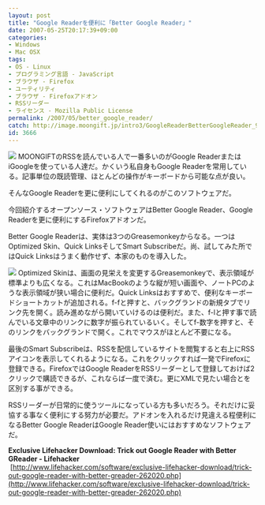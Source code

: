 ```yaml
---
layout: post
title: "Google Readerを便利に「Better Google Reader」"
date: 2007-05-25T20:17:39+09:00
categories:
- Windows
- Mac OSX
tags: 
- OS - Linux
- プログラミング言語 - JavaScript
- ブラウザ - Firefox
- ユーティリティ
- ブラウザ - Firefoxアドオン
- RSSリーダー
- ライセンス - Mozilla Public License
permalink: /2007/05/better_google_reader/
catch: http://image.moongift.jp/intro3/GoogleReaderBetterGoogleReader_9ECA/2_thumb1.png
id: 3666
---
```

[![](http://image.moongift.jp/intro3/GoogleReaderBetterGoogleReader_9ECA/1_thumb.png)](http://image.moongift.jp/intro3/GoogleReaderBetterGoogleReader_9ECA/12.png) MOONGIFTのRSSを読んでいる人で一番多いのがGoogle ReaderまたはiGoogleを使っている人達だ。かくいう私自身もGoogle Readerを常用している。記事単位の既読管理、ほとんどの操作がキーボードから可能な点が良い。

 

そんなGoogle Readerを更に便利にしてくれるのがこのソフトウェアだ。

今回紹介するオープンソース・ソフトウェアはBetter Google Reader、Google Readerを更に便利にするFirefoxアドオンだ。

<!--more-->

Better Google Readerは、実体は3つのGreasemonkeyからなる。一つはOptimized Skin、Quick LinksそしてSmart Subscribeだ。尚、試してみた所ではQuick Linksはうまく動作せず、本家のものを導入した。

[![](http://image.moongift.jp/intro3/GoogleReaderBetterGoogleReader_9ECA/2_thumb1.png)](http://image.moongift.jp/intro3/GoogleReaderBetterGoogleReader_9ECA/25.png)&nbsp;Optimized Skinは、画面の見栄えを変更するGreasemonkeyで、表示領域が標準よりも広くなる。これはMacBookのような縦が短い画面や、ノートPCのような表示領域が狭い場合に便利だ。Quick Linksはおすすめで、便利なキーボードショートカットが追加される。f-fと押すと、バックグランドの新規タブでリンク先を開く。読み進めながら開いていけるのは便利だ。また、f-lと押す事で読んでいる文章中のリンクに数字が振られているいく。そしてf-数字を押すと、そのリンクをバックグランドで開く。これでマウスがほとんど不要になる。

最後のSmart Subscribeは、RSSを配信しているサイトを閲覧すると右上にRSSアイコンを表示してくれるようになる。これをクリックすれば一発でFirefoxに登録できる。FirefoxではGoogle ReaderをRSSリーダーとして登録しておけば2クリックで購読できるが、これならば一度で済む。更にXMLで見たい場合とを区別する事ができる。

RSSリーダーが日常的に使うツールになっている方も多いだろう。それだけに妥協する事なく便利にする努力が必要だ。アドオンを入れるだけ見違える程便利になるBetter Google ReaderはGoogle Reader使いにはおすすめなソフトウェアだ。

 

**Exclusive Lifehacker Download: Trick out Google Reader with Better GReader - Lifehacker**  
&nbsp;[http://www.lifehacker.com/software/exclusive-lifehacker-download/trick-out-google-reader-with-better-greader-262020.php](http://www.lifehacker.com/software/exclusive-lifehacker-download/trick-out-google-reader-with-better-greader-262020.php)

